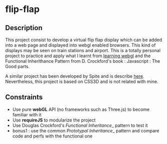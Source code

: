 flip-flap
=========

Description
--
This project consist to develop a virtual flip flap display which can be added into a web page and displayed into webgl enabled browsers. This kind of displays may be seen on train stations and airport. 
This is a totally personal project to practice and apply what I learnt from [learning webgl](http://learningwebgl.com/blog/ "Learning WebGL") and the Functional Inherithance Pattern from D. Crockford's book : Javascript : The Good parts.

A similar project has been developed by Spite and is describe [here](http://www.clicktorelease.com/blog/split-flap-display). Nevertheless, this project is based on CSS3D and is not related with mine.


Constraints
--
- Use pure __webGL__ API (no frameworks such as Three.js) to become familiar with it
- Use __requireJS__ to modularize the project
- Use Douglas Crockford's _Functional Inheritance__ pattern to test it
- bonus1 : use the common _Prototypal Inheritance__ pattern and compare code and perfs with the functional one



